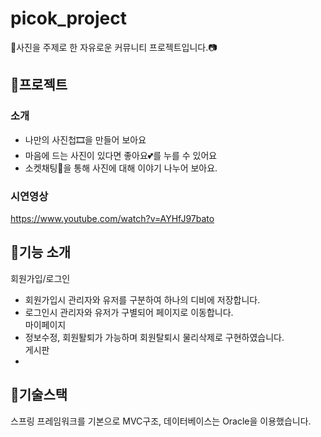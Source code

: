 # picok_project
📸사진을 주제로 한 자유로운 커뮤니티 프로젝트입니다.📷

## 📌프로젝트
### 소개
- 나만의 사진첩🎞을 만들어 보아요
- 마음에 드는 사진이 있다면 좋아요💕를 누를 수 있어요
- 소켓채팅💌을 통해 사진에 대해 이야기 나누어 보아요.
  
### 시연영상
https://www.youtube.com/watch?v=AYHfJ97bato

## 📌기능 소개
회원가입/로그인  
- 회원가입시 관리자와 유저를 구분하여 하나의 디비에 저장합니다.
- 로그인시 관리자와 유저가 구별되어 페이지로 이동합니다.  
마이페이지  
- 정보수정, 회원퇄퇴가 가능하며 회원탈퇴시 물리삭제로 구현하였습니다.  
게시판  
- 

## 📌기술스택
스프링 프레임워크를 기본으로 MVC구조, 데이터베이스는 Oracle을 이용했습니다.
